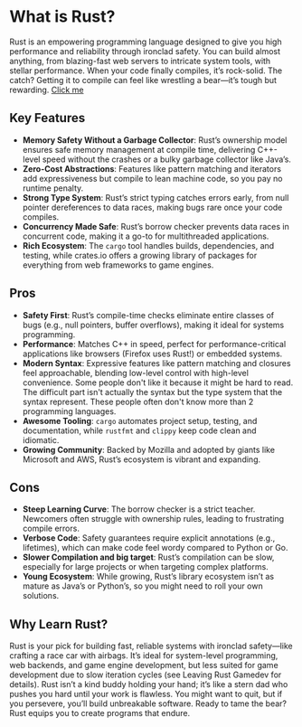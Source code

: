 # What is Rust?

Rust is an empowering programming language designed to give you high performance and reliability through ironclad safety. You can build almost anything, from blazing-fast web servers to intricate system tools, with stellar performance. When your code finally compiles, it’s rock-solid. The catch? Getting it to compile can feel like wrestling a bear—it’s tough but rewarding.
[Click me](https://google.com)

## Key Features

- **Memory Safety Without a Garbage Collector**: Rust’s ownership model ensures safe memory management at compile time, delivering C++-level speed without the crashes or a bulky garbage collector like Java’s.
- **Zero-Cost Abstractions**: Features like pattern matching and iterators add expressiveness but compile to lean machine code, so you pay no runtime penalty.
- **Strong Type System**: Rust’s strict typing catches errors early, from null pointer dereferences to data races, making bugs rare once your code compiles.
- **Concurrency Made Safe**: Rust’s borrow checker prevents data races in concurrent code, making it a go-to for multithreaded applications.
- **Rich Ecosystem**: The `cargo` tool handles builds, dependencies, and testing, while crates.io offers a growing library of packages for everything from web frameworks to game engines.

## Pros

- **Safety First**: Rust’s compile-time checks eliminate entire classes of bugs (e.g., null pointers, buffer overflows), making it ideal for systems programming.
- **Performance**: Matches C++ in speed, perfect for performance-critical applications like browsers (Firefox uses Rust!) or embedded systems.
- **Modern Syntax**: Expressive features like pattern matching and closures feel approachable, blending low-level control with high-level convenience. Some people don't like it because it might be hard to read. The difficult part isn't actually the syntax but the type system that the syntax represent. These people often don't know more than 2 programming languages.
- **Awesome Tooling**: `cargo` automates project setup, testing, and documentation, while `rustfmt` and `clippy` keep code clean and idiomatic.
- **Growing Community**: Backed by Mozilla and adopted by giants like Microsoft and AWS, Rust’s ecosystem is vibrant and expanding.

## Cons

- **Steep Learning Curve**: The borrow checker is a strict teacher. Newcomers often struggle with ownership rules, leading to frustrating compile errors.
- **Verbose Code**: Safety guarantees require explicit annotations (e.g., lifetimes), which can make code feel wordy compared to Python or Go.
- **Slower Compilation and big target**: Rust’s compilation can be slow, especially for large projects or when targeting complex platforms.
- **Young Ecosystem**: While growing, Rust’s library ecosystem isn’t as mature as Java’s or Python’s, so you might need to roll your own solutions.

## Why Learn Rust?

Rust is your pick for building fast, reliable systems with ironclad safety—like crafting a race car with airbags. It’s ideal for system-level programming, web backends, and game engine development, but less suited for game development due to slow iteration cycles (see Leaving Rust Gamedev for details). Rust isn’t a kind buddy holding your hand; it’s like a stern dad who pushes you hard until your work is flawless. You might want to quit, but if you persevere, you’ll build unbreakable software. Ready to tame the bear? Rust equips you to create programs that endure.
